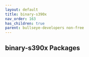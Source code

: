 ```yaml
---
layout: default
title: binary-s390x
nav_order: 163
has_children: true
parent: bullseye-developers non-free
---
```


## binary-s390x Packages
